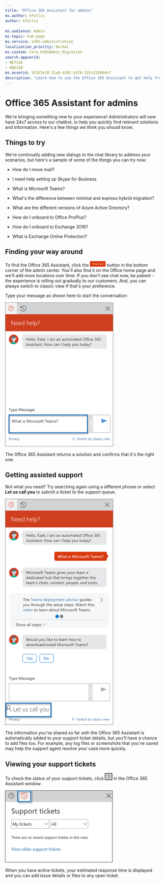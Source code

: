 ```yaml
---
title: "Office 365 Assistant for admins"
ms.author: kfollis
author: kfollis

ms.audience: Admin
ms.topic: hub-page
ms.service: o365-administration
localization_priority: Normal
ms.custom: Core_O365Admin_Migration
search.appverid:
- MET150
- MOE150
ms.assetid: 3c557e78-31a0-4382-b1f6-325c53269de7
description: "Learn how to use the Office 365 Assistant to get help from inside the admin center."
---
```


# Office 365 Assistant for admins

We're bringing something new to your experience! Administrators will now have 24x7 access to our chatbot, to help you quickly find relevant solutions and information. Here's a few things we think you should know.
  
## Things to try

We're continually adding new dialogs to the chat library to address your scenarios, but here's a sample of some of the things you can try now:
  
- How do I move mail?
    
- I need help setting up Skype for Business
    
- What is Microsoft Teams?
    
- What's the difference between minimal and express hybrid migration?
    
- What are the different versions of Azure Active Directory?
    
- How do I onboard to Office ProPlus?
    
- How do I onboard to Exchange 2016?
    
- What is Exchange Online Protection?
    
## Finding your way around

To find the Office 365 Assistant, click the ![A screen capture of the icon to launch help](../media/31e853ee-2270-4b4d-b9d7-831773e1a989.png) button in the bottom corner of the admin center. You'll also find it on the Office home page and we'll add more locations over time. If you don't see chat now, be patient - the experience is rolling out gradually to our customers. And, you can always switch to classic view if that's your preference. 
  
Type your message as shown here to start the conversation:
  
![A screen capture of the chat window](../media/1c81207d-7133-41c2-bb57-0d3f26ca4825.png)
  
The Office 365 Assistant returns a solution and confirms that it's the right one.
  
## Getting assisted support

Not what you need? Try searching again using a different phrase or select **Let us call you** to submit a ticket to the support queue. 
  
![screen capture showing the Let us call you option](../media/a987a166-ed1a-460b-9f0c-cad0c738f1fe.png)
  
The information you've shared so far with the Office 365 Assistant is automatically added to your support ticket details, but you'll have a chance to add files too. For example, any log files or screenshots that you've saved may help the support agent resolve your case more quickly.
  
## Viewing your support tickets

To check the status of your support tickets, click ![A screen capture of the icon to view tickets](../media/19375a43-47f9-44b0-ae0d-8cee660a19b9.png) in the Office 365 Assistant window. 
  
![A screen capture of the support window in chat](../media/259a2cb6-54a7-4a68-9081-7f6422588a73.png)
  
When you have active tickets, your estimated response time is displayed and you can add issue details or files to any open ticket.
  

